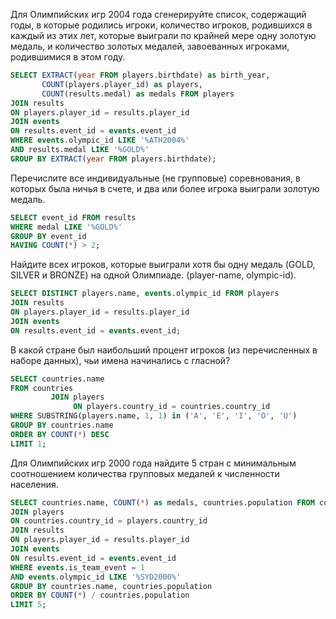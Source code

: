 Для Олимпийских игр 2004 года сгенерируйте список, содержащий годы, в которые родились игроки, количество игроков, родившихся в каждый из этих лет, которые выиграли по крайней мере одну золотую медаль, и количество золотых медалей, завоеванных игроками, родившимися в этом году.

```sql
SELECT EXTRACT(year FROM players.birthdate) as birth_year,
       COUNT(players.player_id) as players,
       COUNT(results.medal) as medals FROM players
JOIN results
ON players.player_id = results.player_id
JOIN events
ON results.event_id = events.event_id
WHERE events.olympic_id LIKE '%ATH2004%'
AND results.medal LIKE '%GOLD%'
GROUP BY EXTRACT(year FROM players.birthdate);
```

Перечислите все индивидуальные (не групповые) соревнования, в которых была ничья в счете, и два или более игрока выиграли золотую медаль.

```sql
SELECT event_id FROM results
WHERE medal LIKE '%GOLD%'
GROUP BY event_id
HAVING COUNT(*) > 2;
```

Найдите всех игроков, которые выиграли хотя бы одну медаль (GOLD, SILVER и BRONZE) на одной Олимпиаде. (player-name, 
olympic-id).

```sql
SELECT DISTINCT players.name, events.olympic_id FROM players
JOIN results
ON players.player_id = results.player_id
JOIN events
ON results.event_id = events.event_id;
```

В какой стране был наибольший процент игроков (из перечисленных в наборе данных), чьи имена начинались с гласной?

```sql
SELECT countries.name
FROM countries
         JOIN players
              ON players.country_id = countries.country_id
WHERE SUBSTRING(players.name, 1, 1) in ('A', 'E', 'I', 'O', 'U')
GROUP BY countries.name
ORDER BY COUNT(*) DESC
LIMIT 1;
```

Для Олимпийских игр 2000 года найдите 5 стран с минимальным соотношением количества групповых медалей к численности населения.

```sql
SELECT countries.name, COUNT(*) as medals, countries.population FROM countries
JOIN players
ON countries.country_id = players.country_id
JOIN results
ON players.player_id = results.player_id
JOIN events
ON results.event_id = events.event_id
WHERE events.is_team_event = 1
AND events.olympic_id LIKE '%SYD2000%'
GROUP BY countries.name, countries.population
ORDER BY COUNT(*) / countries.population
LIMIT 5;
```
